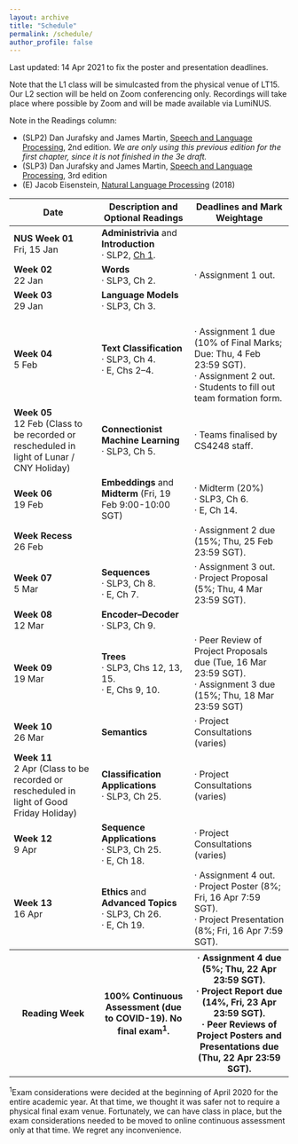```yaml
---
layout: archive
title: "Schedule"
permalink: /schedule/
author_profile: false
---
```


Last updated: 14 Apr 2021 to fix the poster and presentation deadlines.

Note that the L1 class will be simulcasted from the physical venue of LT15.  Our L2 section will be held on Zoom conferencing only.  Recordings will take place where possible by Zoom and will be made available via LumiNUS.

Note in the Readings column:
* (SLP2) Dan Jurafsky and James Martin, <A href="https://www.cs.colorado.edu/~martin/SLP/">Speech and Language Processing</a>, 2nd edition. _We are only using this previous edition for the first chapter, since it is not finished in the 3e draft._
* (SLP3) Dan Jurafsky and James Martin, <A href="https://web.stanford.edu/~jurafsky/slp3/">Speech and Language Processing</a>, 3rd edition
* (E) Jacob Eisenstein, <a href="https://github.com/jacobeisenstein/gt-nlp-class/blob/master/notes/eisenstein-nlp-notes.pdf">Natural Language Processing</a> (2018)

<table class="table table-striped">
<thead class="thead-inverse"><tr><th>Date</th><th>Description and Optional Readings</th><th>Deadlines and Mark Weightage</th></tr></thead>
<tbody>
<tr>
  <td><b>NUS Week 01</b><br />Fri, 15 Jan
  </td>
  <td><b>Administrivia</b> and <b>Introduction</b>
    <br/>· SLP2, <A HREF="https://www.cs.colorado.edu/~martin/SLP/Updates/1.pdf">Ch 1</A>.
  </td>
  <td>
  </td>
</tr>
<tr>
  <td><b>Week 02</b><br />22 Jan
  </td>
  <td>
    <b>Words</b>
    <BR/>· SLP3, Ch 2.
  </td>
  <td>· Assignment 1 out.
  </td>
</tr>
<tr>
  <td><b>Week 03</b><br />29 Jan
  </td>
  <td>
    <b>Language Models</b>
    <BR/>· SLP3, Ch 3.
  </td>
  <td>
  </td>
</tr>
<tr>
  <td><b>Week 04</b><br />5 Feb
  </td>
  <td><b>Text Classification</b>
    <br/>· SLP3, Ch 4.
    <BR/>· E, Chs 2–4.  
  </td>
  <td>
    <BR/>· Assignment 1 due (10% of Final Marks; Due: Thu, 4 Feb 23:59 SGT).
    <BR/>· Assignment 2 out.
    <BR/>· Students to fill out team formation form.
  </td>
</tr>
<tr>
  <td><b>Week 05</b><br />12 Feb (Class to be recorded or rescheduled in light of Lunar / CNY Holiday)
  </td>
  <td><b>Connectionist Machine Learning</b>
    <br/>· SLP3, Ch 5.
  </td>
  <td>· Teams finalised by CS4248 staff.
  </td>
</tr>
<tr>
  <td><b>Week 06</b><br />19 Feb
  </td>
  <td><b>Embeddings</b> and <b>Midterm</b> (Fri, 19 Feb 9:00-10:00 SGT)
  </td>
  <td>· Midterm (20%)
    <BR/>· SLP3, Ch 6.
    <BR/>· E, Ch 14.
  </td>
</tr>
<tr>
  <td><b>Week Recess</b><br />26 Feb
  </td>
  <td>
  </td>
  <td>· Assignment 2 due (15%; Thu, 25 Feb 23:59 SGT).
  </td>
</tr>
<tr>
  <td><b>Week 07</b><br />5 Mar
  </td>
  <td><b>Sequences</b>
    <br/>· SLP3, Ch 8.
    <br/>· E, Ch 7.
  </td>
  <td>· Assignment 3 out.
    <br/>· Project Proposal (5%; Thu, 4 Mar 23:59 SGT).
  </td>
</tr>
<tr>
  <td><b>Week 08</b><br />12 Mar
  </td>
  <td><b>Encoder–Decoder</b>
    <br/>· SLP3, Ch 9.
  </td>
  <td>
  </td>
</tr>
<tr>
  <td><b>Week 09</b><br />19 Mar
  </td>
  <td><b>Trees</b>
    <br/>· SLP3, Chs 12, 13, 15.
    <br/>· E, Chs 9, 10.
  </td>
    <td>· Peer Review of Project Proposals due (Tue, 16 Mar 23:59 SGT).
    <br/>· Assignment 3 due (15%; Thu, 18 Mar 23:59 SGT)
  </td>
</tr>
<tr>
  <td><b>Week 10</b><br />26 Mar
  </td>
  <td><b>Semantics</b>
  </td>
  <td>· Project Consultations (varies)
  </td>
</tr>
<tr>
  <td><b>Week 11</b><br />2 Apr (Class to be recorded or rescheduled in light of Good Friday Holiday)
  </td>
  <td><b>Classification Applications</b>
    <br/>· SLP3, Ch 25.
  </td>
  <td>· Project Consultations (varies)
  </td>
</tr>
<tr>
  <td><b>Week 12</b><br />9 Apr
  </td>
  <td><b>Sequence Applications</b>
    <br/>· SLP3, Ch 25.
    <br/>· E, Ch 18.
  </td>
  <td>· Project Consultations (varies)
  </td>
</tr>
<tr>
  <td><b>Week 13</b><br />16 Apr
  </td>
  <td><b>Ethics</b> and <b>Advanced Topics</b>
    <br/>· SLP3, Ch 26.
    <br/>· E, Ch 19.
  </td>
  <td>· Assignment 4 out.
    <br/>· Project Poster (8%; Fri, 16 Apr 7:59 SGT).
    <br/>· Project Presentation (8%; Fri, 16 Apr 7:59 SGT).
  </td>
</tr>
<tr>
  <th><b>Reading Week</b>
  </th>
  <th>100% Continuous Assessment (due to COVID-19).  No final exam<sup>1</sup>.
  </th>
  <th>· Assignment 4 due (5%; Thu, 22 Apr 23:59 SGT).
    <br/>· Project Report due (14%, Fri, 23 Apr 23:59 SGT).
    <br/>· Peer Reviews of Project Posters and Presentations due (Thu, 22 Apr 23:59 SGT).
  </th>
</tr>
</tbody></table>

<p><sup>1</sup>Exam considerations were decided at the beginning of April 2020 for the entire academic year.  At that time, we thought it was safer not to require a physical final exam venue.  Fortunately, we can have class in place, but the exam considerations needed to be moved to online continuous assessment only at that time.  We regret any inconvenience.
